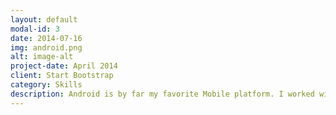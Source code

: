 ```yaml
---
layout: default
modal-id: 3
date: 2014-07-16
img: android.png
alt: image-alt
project-date: April 2014
client: Start Bootstrap
category: Skills
description: Android is by far my favorite Mobile platform. I worked with native android at my job and for my projects in Java or Kotlin. 
---
```

